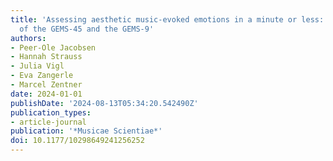 ```yaml
---
title: 'Assessing aesthetic music-evoked emotions in a minute or less: A comparison
  of the GEMS-45 and the GEMS-9'
authors:
- Peer-Ole Jacobsen
- Hannah Strauss
- Julia Vigl
- Eva Zangerle
- Marcel Zentner
date: 2024-01-01
publishDate: '2024-08-13T05:34:20.542490Z'
publication_types:
- article-journal
publication: '*Musicae Scientiae*'
doi: 10.1177/10298649241256252
---
```

